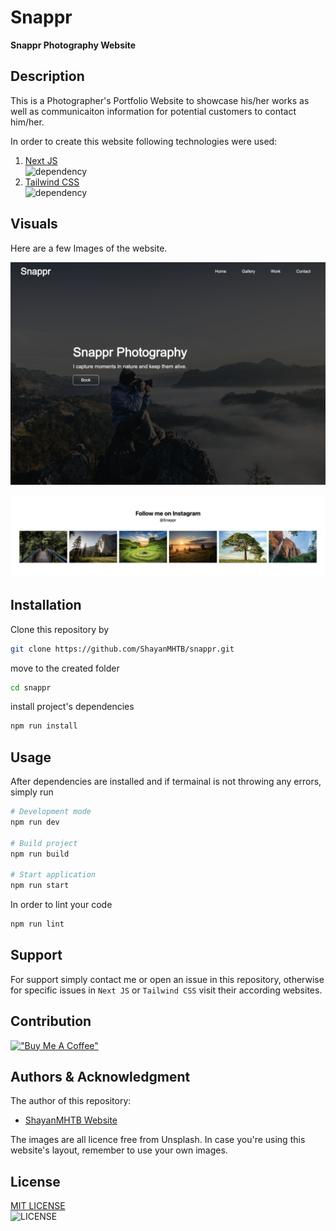 # Snappr  

**Snappr Photography Website**  

## Description  

This is a Photographer's Portfolio Website to showcase his/her works as well as communicaiton 
information for potential customers to contact him/her.  

In order to create this website following technologies were used:  
1. [Next JS](https://nextjs.org/)  
![dependency](https://img.shields.io/badge/dependency-NextJS-red?labelColor=gray&style=flat)  
2. [Tailwind CSS](https://tailwindcss.com/)  
![dependency](https://img.shields.io/badge/dependency-TailwindCSS-red?labelColor=gray&style=flat)  

## Visuals  

Here are a few Images of the website.  

![Hero Section](./public/mainPage.png)

![Gallery Page](./public/galleryPage.png)

## Installation  

Clone this repository by
```bash
git clone https://github.com/ShayanMHTB/snappr.git
```

move to the created folder
```bash
cd snappr
```

install project's dependencies
```bash
npm run install
```

## Usage  

After dependencies are installed and if termainal is not throwing any errors, simply run
```bash
# Development mode
npm run dev

# Build project
npm run build

# Start application
npm run start
```

In order to lint your code
```bash
npm run lint
```

## Support

For support simply contact me or open an issue in this repository, otherwise
for specific issues in `Next JS` or `Tailwind CSS` visit their according websites.  

## Contribution  

[!["Buy Me A Coffee"](https://www.buymeacoffee.com/assets/img/custom_images/orange_img.png)](https://www.buymeacoffee.com/ShayanMHTB)  

## Authors & Acknowledgment  

The author of this repository: 
- [ShayanMHTB Website](https://shayanmhtb.com)

The images are all licence free from Unsplash.
In case you're using this website's layout, remember to use your own images.

## License  

[MIT LICENSE](https://github.com/ShayanMHTB/snappr/blob/main/LICENSE)  
![LICENSE](https://img.shields.io/badge/LICENSE-MIT%20license-green?labelColor=gray&style=flat)  
